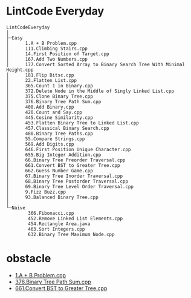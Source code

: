 # LintCode Everyday
```
LintCodeEveryday
│
├─Easy
│      1.A + B Problem.cpp
│      111.Climbing Stairs.cpp
│      14.First Position of Target.cpp
│      167.Add Two Numbers.cpp
│      177.Convert Sorted Array to Binary Search Tree With Minimal Height.cpp
│      181.Flip Bitsc.cpp
│      22.Flatten List.cpp
│      365.Count 1 in Binary.cpp
│      372.Delete Node in the Middle of Singly Linked List.cpp
│      375.Clone Binary Tree.cpp
│      376.Binary Tree Path Sum.cpp
│      408.Add Binary.cpp
│      420.Count and Say.cpp
│      445.Cosine Similarity.cpp
│      453.Flatten Binary Tree to Linked List.cpp
│      457.Classical Binary Search.cpp
│      480.Binary Tree Paths.cpp
│      55.Compare Strings.cpp
│      569.Add Digits.cpp
│      646.First Position Unique Character.cpp
│      655.Big Integer Addition.cpp
│      66.Binary Tree Preorder Traversal.cpp
│      661.Convert BST to Greater Tree.cpp
│      662.Guess Number Game.cpp
│      67.Binary Tree Inorder Traversal.cpp
│      68.Binary Tree Postorder Traversal.cpp
│      69.Binary Tree Level Order Traversal.cpp
│      9.Fizz Buzz.cpp
│      93.Balanced Binary Tree.cpp
│
└─Naive
        366.Fibonacci.cpp
        452.Remove Linked List Elements.cpp
        454.Rectangle Area.java
        463.Sort Integers.cpp
        632.Binary Tree Maximum Node.cpp
```
# obstacle
- [1.A + B Problem.cpp](http://lintcode.com/problem/a-b-problem)
- [376.Binary Tree Path Sum.cpp](http://lintcode.com/problem/binary-tree-path-sum)
- [661.Convert BST to Greater Tree.cpp](http://lintcode.com/problem/convert-bst-to-greater-tree)
